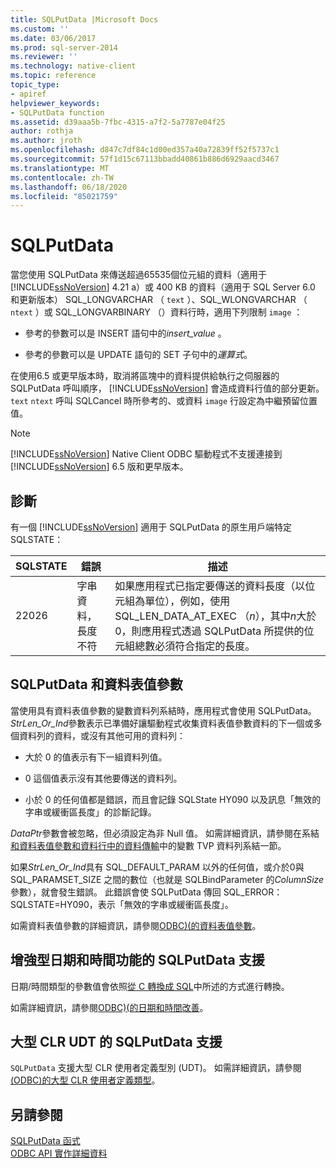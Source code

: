 ```yaml
---
title: SQLPutData |Microsoft Docs
ms.custom: ''
ms.date: 03/06/2017
ms.prod: sql-server-2014
ms.reviewer: ''
ms.technology: native-client
ms.topic: reference
topic_type:
- apiref
helpviewer_keywords:
- SQLPutData function
ms.assetid: d39aaa5b-7fbc-4315-a7f2-5a7787e04f25
author: rothja
ms.author: jroth
ms.openlocfilehash: d847c7df84c1d00ed357a40a72839ff52f5737c1
ms.sourcegitcommit: 57f1d15c67113bbadd40861b886d6929aacd3467
ms.translationtype: MT
ms.contentlocale: zh-TW
ms.lasthandoff: 06/18/2020
ms.locfileid: "85021759"
---
```

# <a name="sqlputdata"></a>SQLPutData
  當您使用 SQLPutData 來傳送超過65535個位元組的資料（適用于 [!INCLUDE[ssNoVersion](../../includes/ssnoversion-md.md)] 4.21 a）或 400 KB 的資料（適用于 SQL Server 6.0 和更新版本） SQL_LONGVARCHAR （ `text` ）、SQL_WLONGVARCHAR （ `ntext` ）或 SQL_LONGVARBINARY （）資料行時，適用下列限制 `image` ：  
  
-   參考的參數可以是 INSERT 語句中的*insert_value* 。  
  
-   參考的參數可以是 UPDATE 語句的 SET 子句中的*運算式*。  
  
 在使用6.5 或更早版本時，取消將區塊中的資料提供給執行之伺服器的 SQLPutData 呼叫順序， [!INCLUDE[ssNoVersion](../../includes/ssnoversion-md.md)] 會造成資料行值的部分更新。 `text` `ntext` 呼叫 SQLCancel 時所參考的、或資料 `image` 行設定為中繼預留位置值。  
  
> [!NOTE]  
>  [!INCLUDE[ssNoVersion](../../includes/ssnoversion-md.md)] Native Client ODBC 驅動程式不支援連接到 [!INCLUDE[ssNoVersion](../../includes/ssnoversion-md.md)] 6.5 版和更早版本。  
  
## <a name="diagnostics"></a>診斷  
 有一個 [!INCLUDE[ssNoVersion](../../includes/ssnoversion-md.md)] 適用于 SQLPutData 的原生用戶端特定 SQLSTATE：  
  
|SQLSTATE|錯誤|描述|  
|--------------|-----------|-----------------|  
|22026|字串資料，長度不符|如果應用程式已指定要傳送的資料長度（以位元組為單位），例如，使用 SQL_LEN_DATA_AT_EXEC （*n*），其中*n*大於0，則應用程式透過 SQLPutData 所提供的位元組總數必須符合指定的長度。|  
  
## <a name="sqlputdata-and-table-valued-parameters"></a>SQLPutData 和資料表值參數  
 當使用具有資料表值參數的變數資料列系結時，應用程式會使用 SQLPutData。 *StrLen_Or_Ind*參數表示已準備好讓驅動程式收集資料表值參數資料的下一個或多個資料列的資料，或沒有其他可用的資料列：  
  
-   大於 0 的值表示有下一組資料列值。  
  
-   0 這個值表示沒有其他要傳送的資料列。  
  
-   小於 0 的任何值都是錯誤，而且會記錄 SQLState HY090 以及訊息「無效的字串或緩衝區長度」的診斷記錄。  
  
 *DataPtr*參數會被忽略，但必須設定為非 Null 值。 如需詳細資訊，請參閱在系結[和資料表值參數和資料行中的資料傳輸](../native-client-odbc-table-valued-parameters/binding-and-data-transfer-of-table-valued-parameters-and-column-values.md)中的變數 TVP 資料列系結一節。  
  
 如果*StrLen_Or_Ind*具有 SQL_DEFAULT_PARAM 以外的任何值，或介於0與 SQL_PARAMSET_SIZE 之間的數位（也就是 SQLBindParameter 的*ColumnSize*參數），就會發生錯誤。 此錯誤會使 SQLPutData 傳回 SQL_ERROR：SQLSTATE=HY090，表示「無效的字串或緩衝區長度」。  
  
 如需資料表值參數的詳細資訊，請參閱[ODBC&#41;&#40;的資料表值參數](../native-client-odbc-table-valued-parameters/table-valued-parameters-odbc.md)。  
  
## <a name="sqlputdata-support-for-enhanced-date-and-time-features"></a>增強型日期和時間功能的 SQLPutData 支援  
 日期/時間類型的參數值會依照[從 C 轉換成 SQL](../native-client-odbc-date-time/datetime-data-type-conversions-from-c-to-sql.md)中所述的方式進行轉換。  
  
 如需詳細資訊，請參閱[ODBC&#41;&#40;的日期和時間改善](../native-client-odbc-date-time/date-and-time-improvements-odbc.md)。  
  
## <a name="sqlputdata-support-for-large-clr-udts"></a>大型 CLR UDT 的 SQLPutData 支援  
 `SQLPutData` 支援大型 CLR 使用者定義型別 (UDT)。 如需詳細資訊，請參閱[&#40;ODBC&#41;的大型 CLR 使用者定義類型](../native-client/odbc/large-clr-user-defined-types-odbc.md)。  
  
## <a name="see-also"></a>另請參閱  
 [SQLPutData 函式](https://go.microsoft.com/fwlink/?LinkId=59365)   
 [ODBC API 實作詳細資料](odbc-api-implementation-details.md)  
  
  
